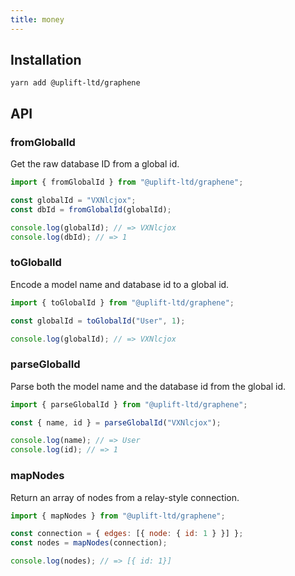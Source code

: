 ```yaml
---
title: money
---
```


## Installation

    yarn add @uplift-ltd/graphene

## API

### fromGlobalId

Get the raw database ID from a global id.

```js
import { fromGlobalId } from "@uplift-ltd/graphene";

const globalId = "VXNlcjox";
const dbId = fromGlobalId(globalId);

console.log(globalId); // => VXNlcjox
console.log(dbId); // => 1
```

### toGlobalId

Encode a model name and database id to a global id.

```js
import { toGlobalId } from "@uplift-ltd/graphene";

const globalId = toGlobalId("User", 1);

console.log(globalId); // => VXNlcjox
```

### parseGlobalId

Parse both the model name and the database id from the global id.

```js
import { parseGlobalId } from "@uplift-ltd/graphene";

const { name, id } = parseGlobalId("VXNlcjox");

console.log(name); // => User
console.log(id); // => 1
```

### mapNodes

Return an array of nodes from a relay-style connection.

```js
import { mapNodes } from "@uplift-ltd/graphene";

const connection = { edges: [{ node: { id: 1 } }] };
const nodes = mapNodes(connection);

console.log(nodes); // => [{ id: 1}]
```

